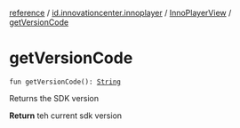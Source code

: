 [reference](../../index.md) / [id.innovationcenter.innoplayer](../index.md) / [InnoPlayerView](index.md) / [getVersionCode](./get-version-code.md)

# getVersionCode

`fun getVersionCode(): `[`String`](https://kotlinlang.org/api/latest/jvm/stdlib/kotlin/-string/index.html)

Returns the SDK version

**Return**
teh current sdk version

